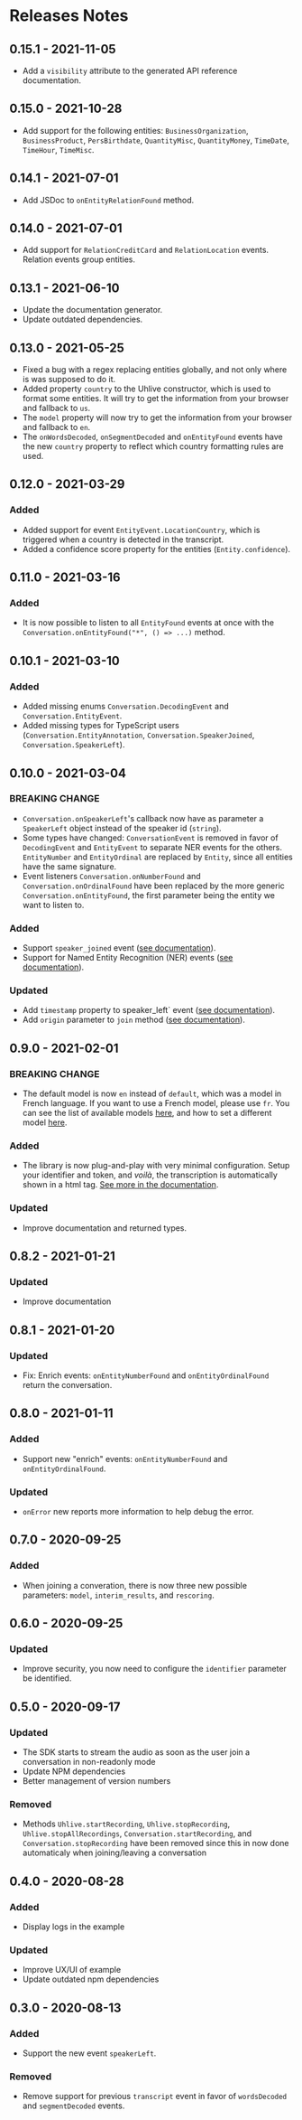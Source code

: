# Releases Notes

## 0.15.1 - 2021-11-05

-   Add a `visibility` attribute to the generated API reference documentation.

## 0.15.0 - 2021-10-28

-   Add support for the following entities: `BusinessOrganization`, `BusinessProduct`, `PersBirthdate`, `QuantityMisc`, `QuantityMoney`, `TimeDate`, `TimeHour`, `TimeMisc`.

## 0.14.1 - 2021-07-01

-   Add JSDoc to `onEntityRelationFound` method.

## 0.14.0 - 2021-07-01

-   Add support for `RelationCreditCard` and `RelationLocation` events. Relation events group entities.

## 0.13.1 - 2021-06-10

-   Update the documentation generator.
-   Update outdated dependencies.

## 0.13.0 - 2021-05-25

-   Fixed a bug with a regex replacing entities globally, and not only where is was supposed to do it.
-   Added property `country` to the Uhlive constructor, which is used to format some entities. It will try to get the information from your browser and fallback to `us`.
-   The `model` property will now try to get the information from your browser and fallback to `en`.
-   The `onWordsDecoded`, `onSegmentDecoded` and `onEntityFound` events have the new `country` property to reflect which country formatting rules are used.

## 0.12.0 - 2021-03-29

### Added

-   Added support for event `EntityEvent.LocationCountry`, which is triggered when a country is detected in the transcript.
-   Added a confidence score property for the entities (`Entity.confidence`).

## 0.11.0 - 2021-03-16

### Added

-   It is now possible to listen to all `EntityFound` events at once with the `Conversation.onEntityFound("*", () => ...)` method.

## 0.10.1 - 2021-03-10

### Added

-   Added missing enums `Conversation.DecodingEvent` and `Conversation.EntityEvent`.
-   Added missing types for TypeScript users (`Conversation.EntityAnnotation`, `Conversation.SpeakerJoined`, `Conversation.SpeakerLeft`).

## 0.10.0 - 2021-03-04

### BREAKING CHANGE

-   `Conversation.onSpeakerLeft`'s callback now have as parameter a `SpeakerLeft` object instead of the speaker id (`string`).
-   Some types have changed: `ConversationEvent` is removed in favor of `DecodingEvent` and `EntityEvent` to separate NER events for the others. `EntityNumber` and `EntityOrdinal` are replaced by `Entity`, since all entities have the same signature.
-   Event listeners `Conversation.onNumberFound` and `Conversation.onOrdinalFound` have been replaced by the more generic `Conversation.onEntityFound`, the first parameter being the entity we want to listen to.

### Added

-   Support `speaker_joined` event ([see documentation](../../javascript/api-reference/classes/conversation/#onspeakerjoined)).
-   Support for Named Entity Recognition (NER) events ([see documentation](../../protocol/enrich/#enrich-events)).

### Updated

-   Add `timestamp` property to speaker_left` event ([see documentation](../../javascript/api-reference/interfaces/speakerleft/#timestamp)).
-   Add `origin` parameter to `join` method ([see documentation](../../javascript/api-reference/interfaces/conversationoptions/#origin)).

## 0.9.0 - 2021-02-01

### BREAKING CHANGE

-   The default model is now `en` instead of `default`, which was a model in French language. If you want to use a French model, please use `fr`. You can see the list of available models [here](), and how to set a different model [here]().

### Added

-   The library is now plug-and-play with very minimal configuration. Setup your identifier and token, and _voilà_, the transcription is automatically shown in a html tag. [See more in the documentation](../getting-started/).

### Updated

-   Improve documentation and returned types.

## 0.8.2 - 2021-01-21

### Updated

-   Improve documentation

## 0.8.1 - 2021-01-20

### Updated

-   Fix: Enrich events: `onEntityNumberFound` and `onEntityOrdinalFound` return the conversation.

## 0.8.0 - 2021-01-11

### Added

-   Support new "enrich" events: `onEntityNumberFound` and `onEntityOrdinalFound`.

### Updated

-   `onError` new reports more information to help debug the error.

## 0.7.0 - 2020-09-25

### Added

-   When joining a converation, there is now three new possible parameters: `model`, `interim_results`, and `rescoring`.

## 0.6.0 - 2020-09-25

### Updated

-   Improve security, you now need to configure the `identifier` parameter be identified.

## 0.5.0 - 2020-09-17

### Updated

-   The SDK starts to stream the audio as soon as the user join a conversation in non-readonly mode
-   Update NPM dependencies
-   Better management of version numbers

### Removed

-   Methods `Uhlive.startRecording`, `Uhlive.stopRecording`, `Uhlive.stopAllRecordings`, `Conversation.startRecording`, and `Conversation.stopRecording` have been removed since this in now done automaticaly when joining/leaving a conversation

## 0.4.0 - 2020-08-28

### Added

-   Display logs in the example

### Updated

-   Improve UX/UI of example
-   Update outdated npm dependencies

## 0.3.0 - 2020-08-13

### Added

-   Support the new event `speakerLeft`.

### Removed

-   Remove support for previous `transcript` event in favor of `wordsDecoded` and `segmentDecoded` events.
